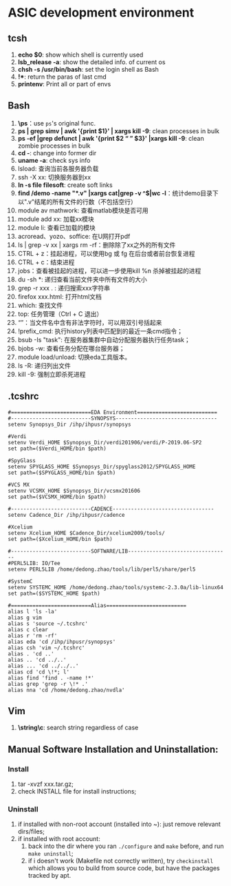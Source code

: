 # ASIC development environment

## tcsh
1. **echo $0**: show which shell is currently used
2. **lsb_release -a**: show the detailed info. of current os
3. **chsh -s /usr/bin/bash**: set the login shell as Bash
4. **!\***: return the paras of last cmd
5. **printenv**: Print all or part of envs

## Bash
1. **\ps**：use `ps`'s original func.
2. **ps | grep simv | awk '{print $1}' | xargs kill -9**: clean processes in bulk
3. **ps -ef |grep defunct | awk '{print $2 “ ” $3}' |xargs kill -9**: clean zombie processes in bulk
4. **cd -**: change into former dir
5. **uname -a**: check sys info
6. lsload: 查询当前各服务器负载
7. ssh -X xx: 切换服务器到xx
8. **ln -s file filesoft**: create soft links
9. **find /demo -name "*.v" |xargs cat|grep -v ^$|wc -l**：统计demo目录下以".v"结尾的所有文件的行数（不包括空行）
10. module av mathwork: 查看matlab模块是否可用
11. module add xx: 加载xx模块
12. module li: 查看已加载的模块
13. acroread、yozo、soffice: 在U网打开pdf
14. ls | grep -v xx | xargs rm -rf：删除除了xx之外的所有文件
15. CTRL + z：挂起进程，可以使用bg 或 fg 在后台或者前台恢复进程
16. CTRL + c：结束进程
17. jobs：查看被挂起的进程，可以进一步使用kill  %n 杀掉被挂起的进程
18. du -sh *: 递归查看当前文件夹中所有文件的大小
19. grep -r xxx . : 递归搜索xxx字符串
20. firefox xxx.html: 打开html文档
21. which: 查找文件
22. top: 任务管理（Ctrl + C 退出）
23. “”：当文件名中含有非法字符时，可以用双引号括起来
24. !prefix_cmd: 执行history列表中匹配到的最近一条cmd指令；
25. bsub -Is "task": 在服务器集群中自动分配服务器执行任务task；
26. bjobs -w: 查看任务分配在哪台服务器； 
27. module load/unload: 切换eda工具版本。
28. ls -R: 递归列出文件
29. kill -9: 强制立即杀死进程

## .tcshrc
```
#==========================EDA Environment==========================
#--------------------------SYNOPSYS---------------------------------
setenv Synopsys_Dir /ihp/ihpusr/synopsys

#Verdi
setenv Verdi_HOME $Synopsys_Dir/verdi201906/verdi/P-2019.06-SP2
set path=($Verdi_HOME/bin $path) 

#SpyGlass
setenv SPYGLASS_HOME $Synopsys_Dir/spyglass2012/SPYGLASS_HOME
set path=($SPYGLASS_HOME/bin $path) 

#VCS MX
setenv VCSMX_HOME $Synopsys_Dir/vcsmx201606
set path=($VCSMX_HOME/bin $path)

#--------------------------CADENCE---------------------------------
setenv Cadence_Dir /ihp/ihpusr/cadence

#Xcelium
setenv Xcelium_HOME $Cadence_Dir/xcelium2009/tools/
set path=($Xcelium_HOME/bin $path)

#--------------------------SOFTWARE/LIB--------------------------------- 
#PERL5LIB: IO/Tee
setenv PERL5LIB /home/dedong.zhao/tools/lib/perl5/share/perl5
 
#SystemC
setenv SYSTEMC_HOME /home/dedong.zhao/tools/systemc-2.3.0a/lib-linux64
set path=($SYSTEMC_HOME $path)
 
#==========================Alias==========================
alias l 'ls -la'
alias g vim
alias s 'source ~/.tcshrc'
alias c clear
alias r 'rm -rf'
alias eda 'cd /ihp/ihpusr/synopsys'
alias csh 'vim ~/.tcshrc'
alias . 'cd ..'
alias .. 'cd ../..'
alias ... 'cd ../../..'
alias cd 'cd \!*; l'
alias find 'find . -name !*'
alias grep 'grep -r \!* .'
alias nna 'cd /home/dedong.zhao/nvdla'
```
                                               
## Vim
1. **\string\c**: search string regardless of case

## Manual Software Installation and Uninstallation:
### Install
1. tar -xvzf xxx.tar.gz;
2. check INSTALL file for install instructions;
### Uninstall
1. if installed with non-root account (installed into ~): just remove relevant dirs/files;
2. if installed with root account:
   1. back into the dir where you ran ```./configure``` and ```make``` before, and run ```make uninstall```;
   2. if i doesn't work (Makefile not correctly written), try ```checkinstall``` which allows you
       to build from source code, but have the packages tracked by apt.      
